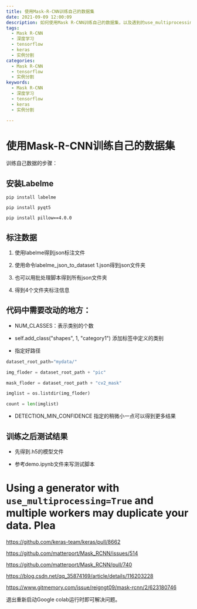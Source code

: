 ```yaml
---
title: 使用Mask-R-CNN训练自己的数据集
date: 2021-09-09 12:00:09
description: 如何使用Mask R-CNN训练自己的数据集，以及遇到的use_multiprocessing=True的BUG 
tags:
  - Mask R-CNN
  - 深度学习
  - tensorflow
  - keras
  - 实例分割
categories: 
  - Mask R-CNN
  - tensorflow
  - 实例分割
keywords:
  - Mask R-CNN
  - 深度学习
  - tensorflow
  - keras
  - 实例分割

---
```


# 使用Mask-R-CNN训练自己的数据集

训练自己数据的步骤：

## 安装Labelme

```
pip install labelme
```

```
pip install pyqt5
```

```
pip install pillow==4.0.0
```

## 标注数据

1. 使用labelme得到json标注文件

2. 使用命令labelme_json_to_dataset 1.json得到json文件夹

3. 也可以用批处理脚本得到所有json文件夹

4. 得到4个文件夹标注信息


## 代码中需要改动的地方：

- NUM_CLASSES：表示类别的个数

- self.add_class("shapes", 1, "category1") 添加标签中定义的类别

- 指定好路径


```python
dataset_root_path="mydata/"

img_floder = dataset_root_path + "pic"

mask_floder = dataset_root_path + "cv2_mask"

imglist = os.listdir(img_floder)

count = len(imglist)
```

- DETECTION_MIN_CONFIDENCE 指定的稍微小一点可以得到更多结果


## 训练之后测试结果

- 先得到.h5的模型文件

- 参考demo.ipynb文件来写测试脚本

# Using a generator with `use_multiprocessing=True` and multiple workers may duplicate your data. Plea

https://github.com/keras-team/keras/pull/8662

https://github.com/matterport/Mask_RCNN/issues/514

https://github.com/matterport/Mask_RCNN/pull/740

https://blog.csdn.net/qq_35874169/article/details/116203228

https://www.gitmemory.com/issue/reigngt09/mask-rcnn/2/623180746

退出重新启动Google colab运行时即可解决问题。